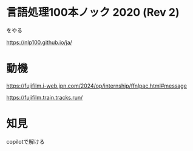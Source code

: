 # 言語処理100本ノック 2020 (Rev 2)

をやる


https://nlp100.github.io/ja/

# 動機
https://fujifilm.i-web.jpn.com/2024/op/internship/ffnlpac.html#message

https://fujifilm.train.tracks.run/


# 知見
copilotで解ける
